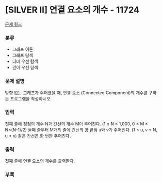 # [SILVER II] 연결 요소의 개수 - 11724

[문제 링크](https://www.acmicpc.net/problem/11724)

### 분류

- 그래프 이론
- 그래프 탐색
- 너비 우선 탐색
- 깊이 우선 탐색

### 문제 설명

방향 없는 그래프가 주어졌을 때, 연결 요소 (Connected Component)의 개수를 구하는 프로그램을 작성하시오.



### 입력

첫째 줄에 정점의 개수 N과 간선의 개수 M이 주어진다. (1 ≤ N ≤ 1,000, 0 ≤ M ≤ N×(N-1)/2) 둘째 줄부터 M개의 줄에 간선의 양 끝점 u와 v가 주어진다. (1 ≤ u, v ≤ N, u ≠ v) 같은 간선은 한 번만 주어진다.


### 출력

첫째 줄에 연결 요소의 개수를 출력한다.

### 부록


